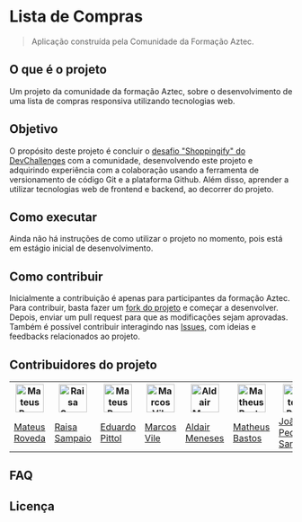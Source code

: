 # Lista de Compras

> Aplicação construída pela Comunidade da Formação Aztec.

## O que é o projeto

Um projeto da comunidade da formação Aztec, sobre o desenvolvimento de uma lista de compras responsiva utilizando tecnologias web.


## Objetivo

O propósito deste projeto é concluir o [desafio "Shoppingify" do DevChallenges](https://devchallenges.io/challenges/mGd5VpbO4JnzU6I9l96x) com a comunidade, desenvolvendo este projeto e adquirindo experiência com a colaboração usando a ferramenta de versionamento de código Git e a plataforma Github. Além disso, aprender a utilizar tecnologias web de frontend e backend, ao decorrer do projeto. 

## Como executar

Ainda não há instruções de como utilizar o projeto no momento, pois está em estágio inicial de desenvolvimento. 

## Como contribuir

Inicialmente a contribuição é apenas para participantes da formação Aztec. Para contribuir, basta fazer um [fork do projeto](https://github.com/aztecweb/lista-de-compras/fork) e começar a desenvolver. Depois, enviar um pull request para que as modificações sejam aprovadas. Também é possível contribuir interagindo nas [Issues](https://github.com/aztecweb/lista-de-compras/issues), com ideias e feedbacks relacionados ao projeto.


## Contribuidores do projeto

<table>
    <tr>
        <th><a href="https://github.com/mateusrovedaa"><img src="https://github.com/mateusrovedaa.png" alt="Mateus Roveda" title="Imagem do contribuidor" height="50"/></a></th>
        <th><a href="https://github.com/RaisaSampaio"><img src="https://github.com/RaisaSampaio.png" alt="Raisa Sampaio" title="Imagem do contribuidor" height="50"/></a></th>
        <th><a href="https://github.com/edpittol"><img src="https://github.com/edpittol.png" alt="Mateus Roveda" title="Imagem do contribuidor" height="50"/></a></th>
        <th><a href="https://github.com/marcosvile"><img src="https://github.com/marcosvile.png" alt="Marcos Vile" title="Imagem do contribuidor" height="50"/></a></th>
        <th><a href="https://github.com/aldair-meneses"><img src="https://github.com/aldair-meneses.png" alt="Aldair Meneses" title="Imagem do contribuidor" height="50"/></a></th>
        <th><a href="https://github.com/mblithium"><img src="https://github.com/mblithium.png" alt="Matheus Bastos" title="Imagem do contribuidor" height="50"/></a></th>
        <th><a href="https://github.com/JoaoPedro-Sampaio"><img src="https://github.com/JoaoPedro-Sampaio.png" alt="Mateus Roveda" title="Imagem do contribuidor" height="50"/></a></th>
        <th><a href="https://github.com/marlonpedro"><img src="https://github.com/marlonpedro.png" alt="Mateus Roveda" title="Imagem do contribuidor" height="50"/></a></th>
    </tr>
    <tr>
        <td><a href="https://github.com/mateusrovedaa">Mateus Roveda</a></td>
        <td><a href="https://github.com/RaisaSampaio">Raisa Sampaio</a></td>
        <td><a href="https://github.com/edpittol">Eduardo Pittol</a></td>
        <td><a href="https://github.com/marcosvile">Marcos Vile</a></td>
        <td><a href="https://github.com/aldair-meneses">Aldair Meneses</a></td>
        <td><a href="https://github.com/mblithium">Matheus Bastos</a></td>
        <td><a href="https://github.com/JoaoPedro-Sampaio">João Pedro Sampaio</a></td>
        <td><a href="https://github.com/marlonpedro">Marlon Pedro</a></td>
    </tr>
</table>

## FAQ

## Licença



